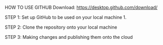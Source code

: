 HOW TO USE GITHUB
Download:
https://desktop.github.com/download/

STEP 1: Set up GitHub to be used on your local machine
1. 

STEP 2: Clone the repository onto your local machine

STEP 3: Making changes and publishing them onto the cloud
